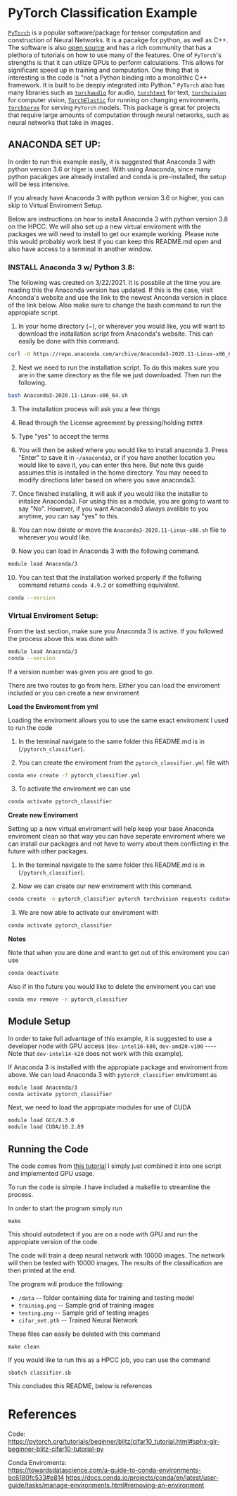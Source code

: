 # PyTorch Classification Example

[`PyTorch`](https://pytorch.org/) is a popular software/package for 
tensor computation and construction of Neural Networks. It is a pacakge for python, 
as well as C++. The software is also
[open source](https://github.com/pytorch/pytorch) and has a rich community 
that has a plethora of tutorials on how to use many of the features. One of 
`PyTorch`'s strengths is that it can utilize GPUs to perform calculations. 
This allows for significant speed up in training and computation. One thing 
that is interesting is the code is "not a Python binding into a monolithic 
C++ framework. It is built to be deeply integrated into Python." `PyTorch` 
also has many libraries such as [`torchaudio`](https://pytorch.org/audio/stable/index.html) 
for audio, [`torchtext`](https://pytorch.org/text/stable/index.html) for text, 
[`torchvision`](https://pytorch.org/vision/stable/index.html) for computer vision, 
[`TorchElastic`](https://pytorch.org/elastic/0.2.1/index.html) for running on 
changing environments, [`TorchServe`](https://pytorch.org/serve/) for serving 
`PyTorch` models. This package is great for projects that require large amounts
of computation through neural networks, such as neural networks that take in images. 

## ANACONDA SET UP:

In order to run this example easily, it is suggested that Anaconda 3 with python 
version 3.6 or higer is used. With using Anaconda, since many python pacakges
are already installed and conda is pre-installed, the setup will be less intensive.

If you already have Anaconda 3 with python version 3.6 or higher, you can skip
to Virtual Enviroment Setup.

Below are instructions on how to install Anaconda 3 with python version 3.8 on
the HPCC. We will also set up a new virtual enviroment with the packages we 
will need to install to get our example working. Please note this would probably
work best if you can keep this README.md open and also have access to a terminal
in another window.

### INSTALL Anaconda 3 w/ Python 3.8:

The following was created on 3/22/2021. It is possbile at the time you are reading
this the Anaconda version has updated. If this is the case, visit Anconda's website
and use the link to the newest Anconda version in place of the link below. Also
make sure to change the bash command to run the appropiate script.

1. In your home directory (~), or wherever you would like,
you will want to download the installation script from Anaconda's website. 
This can easily be done with this command.

```bash
curl -O https://repo.anaconda.com/archive/Anaconda3-2020.11-Linux-x86_64.sh
```

2. Next we need to run the installation script. To do this makes sure you are
in the same directory as the file we just downloaded. Then run the following.

```bash
bash Anaconda3-2020.11-Linux-x86_64.sh
```

3. The installation process will ask you a few things

4. Read through the License agreement by pressing/holding `ENTER`

5. Type "yes" to accept the terms

6. You will then be asked where you would like to install anaconda 3. 
Press "Enter" to save it in `~/anaconda3`, or if you have another location 
you would like to save it, you can enter this here. But note this guide 
assumes this is installed in the home directory. You may neeed to modify 
directions later based on where you save anaconda3.

7. Once finished installing, it will ask if you would like the installer to 
initalize Anaconda3. For using this as a module, you are going to want 
to say "No". However, if you want Anaconda3 always avalible to you anytime, 
you can say "yes" to this.

8. You can now delete or move the `Anaconda3-2020.11-Linux-x86.sh` file to 
wherever you would like.

9. Now you can load in Anaconda 3 with the following command.

```bash
module load Anaconda/3
```

10. You can test that the installation worked properly if the follwing command 
returns `conda 4.9.2` or something equivalent.

```bash
conda --version
```

### Virtual Enviroment Setup: 

From the last section, make sure you Anaconda 3 is active. If you followed the
process above this was done with 

```bash
module load Anaconda/3
conda --version
```

If a version number was given you are good to go.

There are two routes to go from here. Either you can load the enviroment included
or you can create a new enviroment

**Load the Enviroment from yml**

Loading the enviroment allows you to use the same exact enviroment I used to 
run the code

1. In the terminal navigate to the same folder this README.md is in 
(`/pytorch_classifier`).

2. You can create the enviroment from the `pytorch_classifier.yml` file with
```bash
conda env create -f pytorch_classifier.yml
```

3. To activate the enviroment we can use
```bash
conda activate pytorch_classifier
```

**Create new Enviroment**

Setting up a new virtual enviroment will help keep your base Anaconda enviroment 
clean so that way you can have seperate enviroment where we can install our 
packages and not have to worry about them conflicting in the future with other
packages.

1. In the terminal navigate to the same folder this README.md is in 
(`/pytorch_classifier`).

2. Now we can create our new enviroment with this command.
```bash
conda create -n pytorch_classifier pytorch torchvision requests cudatoolkit=10.2 -c pytorch
```

3. We are now able to activate our enviroment with 
```bash
conda activate pytorch_classifier
```

**Notes**

Note that when you are done and want to get out of this enviroment you can use
```bash
conda deactivate
```

Also if in the future you would like to delete the enviroment you can use
```bash
conda env remove -n pytorch_classifier
```

## Module Setup

In order to take full advantage of this example, it is suggested to use a
developer node with GPU access (`dev-intel16-k80`,
`dev-amd20-v100` ---- Note that `dev-intel14-k20` does not work with this
example).

If Anaconda 3 is installed with the appropiate package and enviroment from above.
We can load Anaconda 3 with `pytorch_classifier` enviroment as
```bash
module load Anaconda/3
conda activate pytorch_classifier
```

Next, we need to load the appropiate modules for use of CUDA
```bash
module load GCC/8.3.0
module load CUDA/10.2.89
```

## Running the Code

The code comes from [this tutorial](https://pytorch.org/tutorials/beginner/blitz/cifar10_tutorial.html#sphx-glr-beginner-blitz-cifar10-tutorial-py)
I simply just combined it into one script and implemented GPU usage.

To run the code is simple. I have included a makefile to streamline the process.

In order to start the program simply run
```
make
```

This should autodetect if you are on a node with GPU and run the appropiate
version of the code.

The code will train a deep neural network with 10000 images.
The network will then be tested with 10000 images.
The results of the classification are then printed at the end.

The program will produce the following:
 * `/data` --  folder containing data for training and testing model
 * `training.png` -- Sample grid of training images
 * `testing.png` -- Sample grid of testing images 
 * `cifar_net.pth` -- Trained Neural Network 

These files can easily be deleted with this command
```
make clean
```

If you would like to run this as a HPCC job, you can use the command
```
sbatch classifier.sb
```

This concludes this README, below is references

# References

Code:  
https://pytorch.org/tutorials/beginner/blitz/cifar10_tutorial.html#sphx-glr-beginner-blitz-cifar10-tutorial-py  

Conda Enviroments:  
https://towardsdatascience.com/a-guide-to-conda-environments-bc6180fc533#e814
https://docs.conda.io/projects/conda/en/latest/user-guide/tasks/manage-environments.html#removing-an-environment


